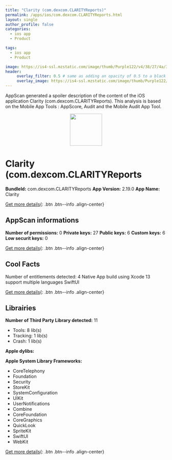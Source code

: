 ```yaml
---
title: "Clarity (com.dexcom.CLARITYReports)"
permalink: /apps/ios/com.dexcom.CLARITYReports.html
layout: single
author_profile: false
categories: 
  - ios app 
  - Product 

tags: 
  - ios app 
  - Product 

image: https://is4-ssl.mzstatic.com/image/thumb/Purple122/v4/38/27/4a/38274aad-686c-6790-c0f4-c4c72aadcd80/AppIcon-0-1x_U007emarketing-0-5-0-0-85-220-0.png/512x512bb.jpg
header: 
     overlay_filter: 0.5 # same as adding an opacity of 0.5 to a black background
     overlay_image: https://is4-ssl.mzstatic.com/image/thumb/Purple122/v4/38/27/4a/38274aad-686c-6790-c0f4-c4c72aadcd80/AppIcon-0-1x_U007emarketing-0-5-0-0-85-220-0.png/512x512bb.jpg
---
```

AppScan generated a spoiler description of the content of the iOS application Clarity (com.dexcom.CLARITYReports). This analysis is based on the Mobile App Tools : AppScore, Audit and the Mobile Audit App Tool.

  
  
<div style="text-align: center;"><img src="https://is4-ssl.mzstatic.com/image/thumb/Purple122/v4/38/27/4a/38274aad-686c-6790-c0f4-c4c72aadcd80/AppIcon-0-1x_U007emarketing-0-5-0-0-85-220-0.png/512x512bb.jpg" width="100" height="100"></div>  
  
# Clarity (com.dexcom.CLARITYReports

**BundleId:** com.dexcom.CLARITYReports
**App Version:** 2.19.0
**App Name:** Clarity


[Get more details](/pricing.html){: .btn .btn--info .align-center}  
  
## AppScan informations 

**Number of permissions:** 0
**Private keys:** 27
**Public keys:** 6
**Custom keys:** 6
**Low securit keys:** 0
  
[Get more details](/pricing.html){: .btn .btn--info .align-center}

## Cool Facts

Number of entitlements detected: 4
Native App
build using Xcode 13
support multiple languages
SwiftUI
  
[Get more details](/pricing.html){: .btn .btn--info .align-center}

## Librairies 
**Number of Third Party Library detected:** 11
- Tools: 8 lib(s)
- Tracking: 1 lib(s)
- Crash: 1 lib(s)

**Apple dylibs:**


**Apple System Library Frameworks:**
- CoreTelephony
- Foundation
- Security
- StoreKit
- SystemConfiguration
- UIKit
- UserNotifications
- Combine
- CoreFoundation
- CoreGraphics
- QuickLook
- SpriteKit
- SwiftUI
- WebKit


  
[Get more details](/pricing.html){: .btn .btn--info .align-center}

